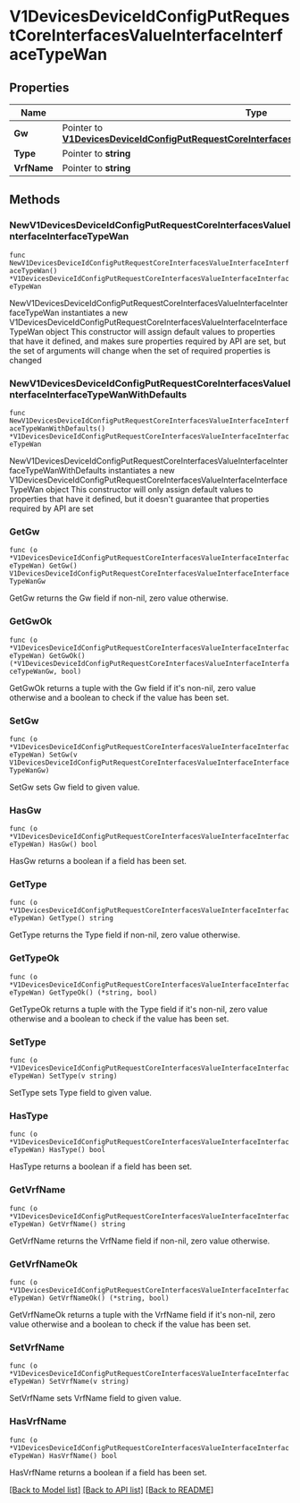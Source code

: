 # V1DevicesDeviceIdConfigPutRequestCoreInterfacesValueInterfaceInterfaceTypeWan

## Properties

Name | Type | Description | Notes
------------ | ------------- | ------------- | -------------
**Gw** | Pointer to [**V1DevicesDeviceIdConfigPutRequestCoreInterfacesValueInterfaceInterfaceTypeWanGw**](V1DevicesDeviceIdConfigPutRequestCoreInterfacesValueInterfaceInterfaceTypeWanGw.md) |  | [optional] 
**Type** | Pointer to **string** |  | [optional] 
**VrfName** | Pointer to **string** |  | [optional] 

## Methods

### NewV1DevicesDeviceIdConfigPutRequestCoreInterfacesValueInterfaceInterfaceTypeWan

`func NewV1DevicesDeviceIdConfigPutRequestCoreInterfacesValueInterfaceInterfaceTypeWan() *V1DevicesDeviceIdConfigPutRequestCoreInterfacesValueInterfaceInterfaceTypeWan`

NewV1DevicesDeviceIdConfigPutRequestCoreInterfacesValueInterfaceInterfaceTypeWan instantiates a new V1DevicesDeviceIdConfigPutRequestCoreInterfacesValueInterfaceInterfaceTypeWan object
This constructor will assign default values to properties that have it defined,
and makes sure properties required by API are set, but the set of arguments
will change when the set of required properties is changed

### NewV1DevicesDeviceIdConfigPutRequestCoreInterfacesValueInterfaceInterfaceTypeWanWithDefaults

`func NewV1DevicesDeviceIdConfigPutRequestCoreInterfacesValueInterfaceInterfaceTypeWanWithDefaults() *V1DevicesDeviceIdConfigPutRequestCoreInterfacesValueInterfaceInterfaceTypeWan`

NewV1DevicesDeviceIdConfigPutRequestCoreInterfacesValueInterfaceInterfaceTypeWanWithDefaults instantiates a new V1DevicesDeviceIdConfigPutRequestCoreInterfacesValueInterfaceInterfaceTypeWan object
This constructor will only assign default values to properties that have it defined,
but it doesn't guarantee that properties required by API are set

### GetGw

`func (o *V1DevicesDeviceIdConfigPutRequestCoreInterfacesValueInterfaceInterfaceTypeWan) GetGw() V1DevicesDeviceIdConfigPutRequestCoreInterfacesValueInterfaceInterfaceTypeWanGw`

GetGw returns the Gw field if non-nil, zero value otherwise.

### GetGwOk

`func (o *V1DevicesDeviceIdConfigPutRequestCoreInterfacesValueInterfaceInterfaceTypeWan) GetGwOk() (*V1DevicesDeviceIdConfigPutRequestCoreInterfacesValueInterfaceInterfaceTypeWanGw, bool)`

GetGwOk returns a tuple with the Gw field if it's non-nil, zero value otherwise
and a boolean to check if the value has been set.

### SetGw

`func (o *V1DevicesDeviceIdConfigPutRequestCoreInterfacesValueInterfaceInterfaceTypeWan) SetGw(v V1DevicesDeviceIdConfigPutRequestCoreInterfacesValueInterfaceInterfaceTypeWanGw)`

SetGw sets Gw field to given value.

### HasGw

`func (o *V1DevicesDeviceIdConfigPutRequestCoreInterfacesValueInterfaceInterfaceTypeWan) HasGw() bool`

HasGw returns a boolean if a field has been set.

### GetType

`func (o *V1DevicesDeviceIdConfigPutRequestCoreInterfacesValueInterfaceInterfaceTypeWan) GetType() string`

GetType returns the Type field if non-nil, zero value otherwise.

### GetTypeOk

`func (o *V1DevicesDeviceIdConfigPutRequestCoreInterfacesValueInterfaceInterfaceTypeWan) GetTypeOk() (*string, bool)`

GetTypeOk returns a tuple with the Type field if it's non-nil, zero value otherwise
and a boolean to check if the value has been set.

### SetType

`func (o *V1DevicesDeviceIdConfigPutRequestCoreInterfacesValueInterfaceInterfaceTypeWan) SetType(v string)`

SetType sets Type field to given value.

### HasType

`func (o *V1DevicesDeviceIdConfigPutRequestCoreInterfacesValueInterfaceInterfaceTypeWan) HasType() bool`

HasType returns a boolean if a field has been set.

### GetVrfName

`func (o *V1DevicesDeviceIdConfigPutRequestCoreInterfacesValueInterfaceInterfaceTypeWan) GetVrfName() string`

GetVrfName returns the VrfName field if non-nil, zero value otherwise.

### GetVrfNameOk

`func (o *V1DevicesDeviceIdConfigPutRequestCoreInterfacesValueInterfaceInterfaceTypeWan) GetVrfNameOk() (*string, bool)`

GetVrfNameOk returns a tuple with the VrfName field if it's non-nil, zero value otherwise
and a boolean to check if the value has been set.

### SetVrfName

`func (o *V1DevicesDeviceIdConfigPutRequestCoreInterfacesValueInterfaceInterfaceTypeWan) SetVrfName(v string)`

SetVrfName sets VrfName field to given value.

### HasVrfName

`func (o *V1DevicesDeviceIdConfigPutRequestCoreInterfacesValueInterfaceInterfaceTypeWan) HasVrfName() bool`

HasVrfName returns a boolean if a field has been set.


[[Back to Model list]](../README.md#documentation-for-models) [[Back to API list]](../README.md#documentation-for-api-endpoints) [[Back to README]](../README.md)



